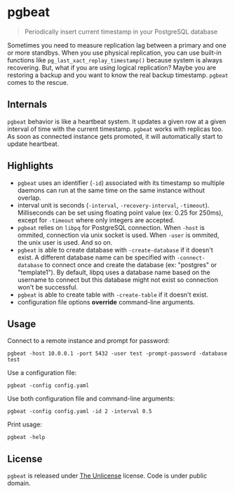 # pgbeat
> Periodically insert current timestamp in your PostgreSQL database

Sometimes you need to measure replication lag between a primary and one or more standbys. When you use physical replication, you can use built-in functions like `pg_last_xact_replay_timestamp()` because system is always recovering. But, what if you are using logical replication? Maybe you are restoring a backup and you want to know the real backup timestamp. `pgbeat` comes to the rescue.

## Internals

`pgbeat` behavior is like a heartbeat system. It updates a given row at a given interval of time with the current timestamp. `pgbeat` works with replicas too. As soon as connected instance gets promoted, it will automatically start to update heartbeat.

## Highlights
* `pgbeat` uses an identifier (`-id`) associated with its timestamp so multiple daemons can run at the same time on the same instance without overlap.
* interval unit is seconds (`-interval`, `-recovery-interval`, `-timeout`). Milliseconds can be set using floating point value (ex: 0.25 for 250ms), except for `-timeout` where only integers are accepted.
* `pgbeat` relies on `libpq` for PostgreSQL connection. When `-host` is ommited, connection via unix socket is used. When `-user` is ommited, the unix user is used. And so on.
* `pgbeat` is able to create database with `-create-database` if it doesn't exist. A different database name can be specified with `-connect-database` to connect once and create the database (ex: "postgres" or "template1"). By default, libpq uses a database name based on the username to connect but this database might not exist so connection won't be successful.
* `pgbeat` is able to create table with `-create-table` if it doesn't exist.
* configuration file options **override** command-line arguments.

## Usage
Connect to a remote instance and prompt for password:
```
pgbeat -host 10.0.0.1 -port 5432 -user test -prompt-password -database test
```
Use a configuration file:
```
pgbeat -config config.yaml
```
Use both configuration file and command-line arguments:
```
pgbeat -config config.yaml -id 2 -interval 0.5
```
Print usage:
```
pgbeat -help
```

## License
`pgbeat` is released under [The Unlicense](LICENSE) license. Code is under public domain.
